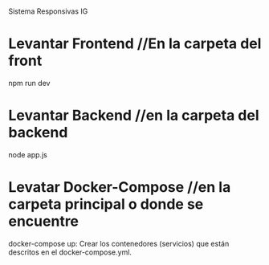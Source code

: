 #
Sistema Responsivas IG

# Levantar Frontend //En la carpeta del front
npm run dev


# Levantar Backend //en la carpeta del backend
node app.js

# Levatar Docker-Compose //en la carpeta principal o donde se encuentre
docker-compose up: Crear los contenedores (servicios) que están descritos en el docker-compose.yml.
